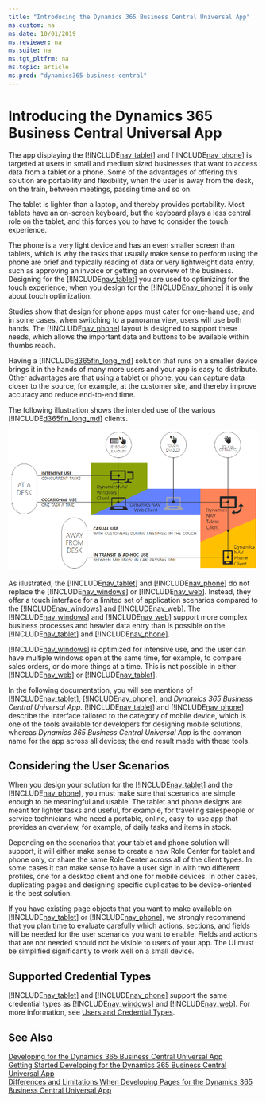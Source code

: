 ```yaml
---
title: "Introducing the Dynamics 365 Business Central Universal App"
ms.custom: na
ms.date: 10/01/2019
ms.reviewer: na
ms.suite: na
ms.tgt_pltfrm: na
ms.topic: article
ms.prod: "dynamics365-business-central"
---
```

# Introducing the Dynamics 365 Business Central Universal App
The app displaying the [!INCLUDE[nav_tablet](includes/nav_tablet_md.md)] and [!INCLUDE[nav_phone](includes/nav_phone_md.md)] is targeted at users in small and medium sized businesses that want to access data from a tablet or a phone. Some of the advantages of offering this solution are portability and flexibility, when the user is away from the desk, on the train, between meetings, passing time and so on.  
  
 The tablet is lighter than a laptop, and thereby provides portability. Most tablets have an on-screen keyboard, but the keyboard plays a less central role on the tablet, and this forces you to have to consider the touch experience.  
  
 The phone is a very light device and has an even smaller screen than tablets, which is why the tasks that usually make sense to perform using the phone are brief and typically reading of data or very lightweight data entry, such as approving an invoice or getting an overview of the business. Designing for the [!INCLUDE[nav_tablet](includes/nav_tablet_md.md)] you are used to optimizing for the touch experience; when you design for the [!INCLUDE[nav_phone](includes/nav_phone_md.md)] it is only about touch optimization.  
  
 Studies show that design for phone apps must cater for one-hand use; and in some cases, when switching to a panorama view, users will use both hands. The [!INCLUDE[nav_phone](includes/nav_phone_md.md)] layout is designed to support these needs, which allows the important data and buttons to be available within thumbs reach.  
  
 Having a [!INCLUDE[d365fin_long_md](includes/d365fin_long_md.md)] solution that runs on a smaller device brings it in the hands of many more users and your app is easy to distribute. Other advantages are that using a tablet or phone, you can capture data closer to the source, for example, at the customer site, and thereby improve accuracy and reduce end-to-end time.  
  
 The following illustration shows the intended use of the various [!INCLUDE[d365fin_long_md](includes/d365fin_long_md.md)] clients.  
  
 ![Illustrates the different NAV clients available](../media/Client_DifferentDisplayTargetsIllustration.png "Client\_DifferentDisplayTargetsIllustration")  
<!--This needs new image!!-->
  
 As illustrated, the [!INCLUDE[nav_tablet](includes/nav_tablet_md.md)] and [!INCLUDE[nav_phone](includes/nav_phone_md.md)] do not replace the [!INCLUDE[nav_windows](includes/nav_windows_md.md)] or [!INCLUDE[nav_web](includes/nav_web_md.md)]. Instead, they offer a touch interface for a limited set of application scenarios compared to the [!INCLUDE[nav_windows](includes/nav_windows_md.md)] and [!INCLUDE[nav_web](includes/nav_web_md.md)]. The [!INCLUDE[nav_windows](includes/nav_windows_md.md)] and [!INCLUDE[nav_web](includes/nav_web_md.md)] support more complex business processes and heavier data entry than is possible on the [!INCLUDE[nav_tablet](includes/nav_tablet_md.md)] and [!INCLUDE[nav_phone](includes/nav_phone_md.md)].  
  
 [!INCLUDE[nav_windows](includes/nav_windows_md.md)] is optimized for intensive use, and the user can have multiple windows open at the same time, for example, to compare sales orders, or do more things at a time. This is not possible in either [!INCLUDE[nav_web](includes/nav_web_md.md)] or [!INCLUDE[nav_tablet](includes/nav_tablet_md.md)].  
  
 In the following documentation, you will see mentions of [!INCLUDE[nav_tablet](includes/nav_tablet_md.md)], [!INCLUDE[nav_phone](includes/nav_phone_md.md)], and *Dynamics 365 Business Central Universal App*. [!INCLUDE[nav_tablet](includes/nav_tablet_md.md)] and [!INCLUDE[nav_phone](includes/nav_phone_md.md)] describe the interface tailored to the category of mobile device, which is one of the tools available for developers for designing mobile solutions, whereas *Dynamics 365 Business Central Universal App* is the common name for the app across all devices; the end result made with these tools.  
  
## Considering the User Scenarios  
 When you design your solution for the [!INCLUDE[nav_tablet](includes/nav_tablet_md.md)] and the [!INCLUDE[nav_phone](includes/nav_phone_md.md)], you must make sure that scenarios are simple enough to be meaningful and usable. The tablet and phone designs are meant for lighter tasks and useful, for example, for traveling salespeople or service technicians who need a portable, online, easy-to-use app that provides an overview, for example, of daily tasks and items in stock.  
  
 Depending on the scenarios that your tablet and phone solution will support, it will either make sense to create a new Role Center for tablet and phone only, or share the same Role Center across all of the client types. In some cases it can make sense to have a user sign in with two different profiles, one for a desktop client and one for mobile devices. In other cases, duplicating pages and designing specific duplicates to be device-oriented is the best solution.  
  
 If you have existing page objects that you want to make available on [!INCLUDE[nav_tablet](includes/nav_tablet_md.md)] or [!INCLUDE[nav_phone](includes/nav_phone_md.md)], we strongly recommend that you plan time to evaluate carefully which actions, sections, and fields will be needed for the user scenarios you want to enable. Fields and actions that are not needed should not be visible to users of your app. The UI must be simplified significantly to work well on a small device.  
  
## Supported Credential Types  
 [!INCLUDE[nav_tablet](includes/nav_tablet_md.md)] and [!INCLUDE[nav_phone](includes/nav_phone_md.md)] support the same credential types as [!INCLUDE[nav_windows](includes/nav_windows_md.md)] and [!INCLUDE[nav_web](includes/nav_web_md.md)]. For more information, see [Users and Credential Types](Users-and-Credential-Types.md).  
  
## See Also  
 [Developing for the Dynamics 365 Business Central Universal App](devenv-Developing-for-the-business-central-Universal-App.md)   
 [Getting Started Developing for the Dynamics 365 Business Central Universal App](devenv-Getting-Started-Developing-business-central-universal-App.md)   
 [Differences and Limitations When Developing Pages for the Dynamics 365 Business Central Universal App](devenv-differences-and-limitations-developing-pages-business-central-universal-app.md)